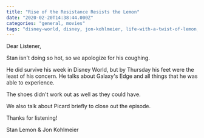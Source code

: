 ```yaml
---
title: "Rise of the Resistance Resists the Lemon"
date: "2020-02-20T14:38:44.000Z"
categories: "general, movies"
tags: "disney-world, disney, jon-kohlmeier, life-with-a-twist-of-lemon, stan-lemon, star-wars, trip, vacation"
---
```


Dear Listener,

Stan isn't doing so hot, so we apologize for his coughing.

He did survive his week in Disney World, but by Thursday his feet were the least of his concern. He talks about Galaxy's Edge and all things that he was able to experience.

The shoes didn't work out as well as they could have.

We also talk about Picard briefly to close out the episode.

Thanks for listening!

Stan Lemon & Jon Kohlmeier
